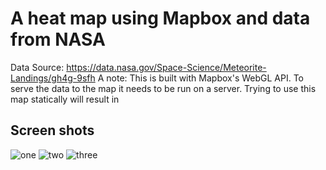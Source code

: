 # A heat map using Mapbox and data from NASA

Data Source: https://data.nasa.gov/Space-Science/Meteorite-Landings/gh4g-9sfh
A note: This is built with Mapbox's WebGL API.  To serve the data to the map it needs to be run on a server.  Trying to use this map statically will result in

## Screen shots
![one](https://github.com/jschiarizzi/meteor-heatmap/blob/master/screenshots/Mapscreenshot.png)
![two](https://github.com/jschiarizzi/meteor-heatmap/blob/master/screenshots/Mapscreenshot2.png)
![three](https://github.com/jschiarizzi/meteor-heatmap/blob/master/screenshots/Mapscreenshot3.png)
